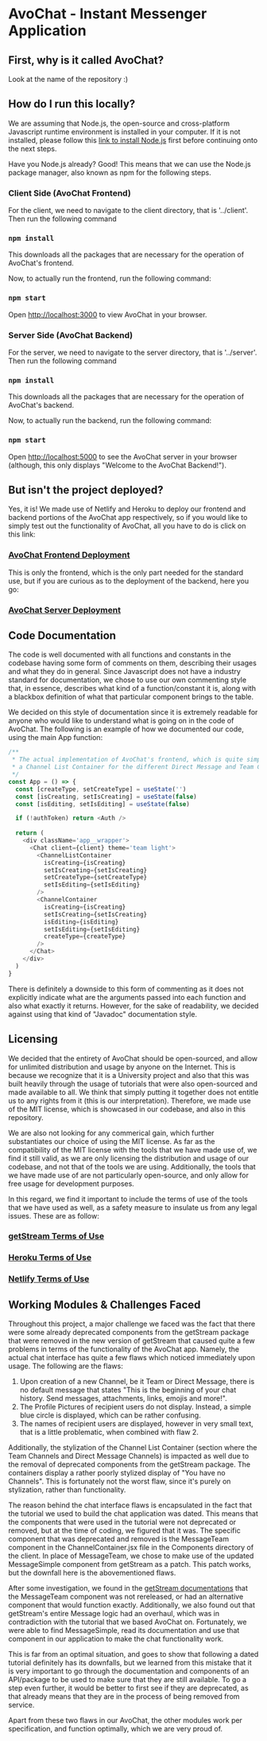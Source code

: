 # AvoChat - Instant Messenger Application

## First, why is it called AvoChat?

Look at the name of the repository :)

## How do I run this locally?

We are assuming that Node.js, the open-source and cross-platform Javascript runtime environment is installed in your computer. If it is not installed, please follow this [link to install Node.js](https://nodejs.org/en/) first before continuing onto the next steps.

Have you Node.js already? Good! This means that we can use the Node.js package manager, also known as npm for the following steps.

### Client Side (AvoChat Frontend)

For the client, we need to navigate to the client directory, that is '../client'. Then run the following command

### `npm install`

This downloads all the packages that are necessary for the operation of AvoChat's frontend.

Now, to actually run the frontend, run the following command:

### `npm start`

Open [http://localhost:3000](http://localhost:3000) to view AvoChat in your browser.

### Server Side (AvoChat Backend)

For the server, we need to navigate to the server directory, that is '../server'. Then run the following command

### `npm install`

This downloads all the packages that are necessary for the operation of AvoChat's backend.

Now, to actually run the backend, run the following command:

### `npm start`

Open [http://localhost:5000](http://localhost:5000) to see the AvoChat server in your browser (although, this only displays "Welcome to the AvoChat Backend!").

## But isn't the project deployed?

Yes, it is! We made use of Netlify and Heroku to deploy our frontend and backend portions of the AvoChat app respectively, so if you would like to simply test out the functionality of AvoChat, all you have to do is click on this link:

### [AvoChat Frontend Deployment](avochat.netlify.app)

This is only the frontend, which is the only part needed for the standard use, but if you are curious as to the deployment of the backend, here you go:

### [AvoChat Server Deployment](avochat.herokuapp.com)

## Code Documentation

The code is well documented with all functions and constants in the codebase having some form of comments on them, describing their usages and what they do in general. Since Javascript does not have a industry standard for documentation, we chose to use our own commenting style that, in essence, describes what kind of a function/constant it is, along with a blackbox definition of what that particular component brings to the table. 

We decided on this style of documentation since it is extremely readable for anyone who would like to understand what is going on in the code of AvoChat. The following is an example of how we documented our code, using the main App function:

```javascript
/**
 * The actual implementation of AvoChat's frontend, which is quite simply just a getStream StreamChat client that contains
 * a Channel List Container for the different Direct Message and Team Channels, and a Channel Container that has the actual chat screen, with which users can interact.
 */
const App = () => {
  const [createType, setCreateType] = useState('')
  const [isCreating, setIsCreating] = useState(false)
  const [isEditing, setIsEditing] = useState(false)

  if (!authToken) return <Auth />
  
  return (
    <div className='app__wrapper'>
      <Chat client={client} theme='team light'>
        <ChannelListContainer 
          isCreating={isCreating}
          setIsCreating={setIsCreating}
          setCreateType={setCreateType}
          setIsEditing={setIsEditing}
        />
        <ChannelContainer 
          isCreating={isCreating}
          setIsCreating={setIsCreating}
          isEditing={isEditing}
          setIsEditing={setIsEditing}
          createType={createType}
        />
      </Chat>
    </div>
  )
}
```

There is definitely a downside to this form of commenting as it does not explicitly indicate what are the arguments passed into each function and also what exactly it returns. However, for the sake of readability, we decided against using that kind of "Javadoc" documentation style.

## Licensing

We decided that the entirety of AvoChat should be open-sourced, and allow for unlimited distribution and usage by anyone on the Internet. This is because we recognize that it is a University project and also that this was built heavily through the usage of tutorials that were also open-sourced and made available to all. We think that simply putting it together does not entitle us to any rights from it (this is our interpretation). Therefore, we made use of the MIT license, which is showcased in our codebase, and also in this repository.

We are also not looking for any commerical gain, which further substantiates our choice of using the MIT license. As far as the compatibility of the MIT license with the tools that we have made use of, we find it still valid, as we are only licensing the distribution and usage of our codebase, and not that of the tools we are using. Additionally, the tools that we have made use of are not particularly open-source, and only allow for free usage for development purposes. 

In this regard, we find it important to include the terms of use of the tools that we have used as well, as a safety measure to insulate us from any legal issues. These are as follow:

### [getStream Terms of Use](https://getstream.io/legal/)

### [Heroku Terms of Use](https://www.heroku.com/policy/aup)

### [Netlify Terms of Use](https://www.netlify.com/legal/terms-of-use/)

## Working Modules & Challenges Faced

Throughout this project, a major challenge we faced was the fact that there were some already deprecated components from the getStream package that were removed in the new version of getStream that caused quite a few problems in terms of the functionality of the AvoChat app. Namely, the actual chat interface has quite a few flaws which noticed immediately upon usage. The following are the flaws:

1. Upon creation of a new Channel, be it Team or Direct Message, there is no default message that states "This is the beginning of your chat history. Send messages, attachments, links, emojis and more!".
2. The Profile Pictures of recipient users do not display. Instead, a simple blue circle is displayed, which can be rather confusing.
3. The names of recipient users are displayed, however in very small text, that is a little problematic, when combined with flaw 2.

Additionally, the stylization of the Channel List Container (section where the Team Channels and Direct Message Channels) is impacted as well due to the removal of deprecated components from the getStream package. The containers display a rather poorly stylized display of "You have no Channels". This is fortunately not the worst flaw, since it's purely on stylization, rather than functionality. 

The reason behind the chat interface flaws is encapsulated in the fact that the tutorial we used to build the chat application was dated. This means that the components that were used in the tutorial were not deprecated or removed, but at the time of coding, we figured that it was. The specific component that was deprecated and removed is the MessageTeam component in the ChannelContainer.jsx file in the Components directory of the client. In place of MessageTeam, we chose to make use of the updated MessageSimple component from getStream as a patch. This patch works, but the downfall here is the abovementioned flaws. 

After some investigation, we found in the [getStream documentations](https://getstream.io/chat/docs/sdk/react/release-guides/upgrade-to-v10/) that the MessageTeam component was not rereleased, or had an alternative component that would function exactly. Additionally, we also found out that getStream's entire Message logic had an overhaul, which was in contradiction with the tutorial that we based AvoChat on. Fortunately, we were able to find MessageSimple, read its documentation and use that component in our application to make the chat functionality work.

This is far from an optimal situation, and goes to show that following a dated tutorial definitely has its downfalls, but we learned from this mistake that it is very important to go through the documentation and components of an API/package to be used to make sure that they are still available. To go a step even further, it would be better to first see if they are deprecated, as that already means that they are in the process of being removed from service. 

Apart from these two flaws in our AvoChat, the other modules work per specification, and function optimally, which we are very proud of. 

